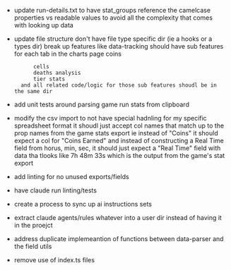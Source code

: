 - update run-details.txt to have stat_groups reference the camelcase properties vs readable values to avoid all the complexity that comes with looking up data
- update file structure
    don't have file type specific dir (ie a hooks or a types dir)
    break up features
        like data-tracking should have sub features for each tab in the charts page
            coins

            cells
            deaths analysis
            tier stats
        and all related code/logic for those sub features shoudl be in the same dir
- add unit tests around parsing game run stats from clipboard
- modify the csv import to not have special hadnling for my specific spreadsheet format
    it shoudl just accept col names that match up to the prop names from the game stats export
    ie instead of "Coins" it should expect a col for "Coins Earned"
    and instead of constructing a Real Time field from horus, min, sec, it should just expect a "Real Time" field with data tha tlooks like 7h 48m 33s which is the output from the game's stat export
- add linting for no unused exports/fields
- have claude run linting/tests
- create a process to sync up ai instructions sets
- extract claude agents/rules whatever into a user dir instead of having it in the proejct    
- address duplicate implemeantion of functions between data-parser and the field utils
- remove use of index.ts files